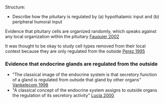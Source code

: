 Structure:
- Describe how the pituitary is regulated by (a) hypothalamic input and (b) peripheral humoral input

Evidence that pituitary cells are organized randomly, which speaks against any local organization within the pituitary [Fauquier 2002](https://doi.org/10.1016/S1043-2760(02)00616-1)

It was thought to be okay to study cell types removed from their local context because they are only regulated from the outside [Perez 1995](https://doi.org/10.1016/0303-7207(95)03575-R)

### Evidence that endocrine glands are regulated from the outside
- "The classical image of the endocrine system is that secretory function of a gland is regulated from outside that gland by other organs" [Vankelecom 1998](https://doi.org/10.1002/(SICI)1097-0029(19971015)39%3A2%3C150%3A%3AAID-JEMT6%3E3.0.CO%3B2-P)
- "A classical concept of the endocrine system assigns to outside organs the regulation of its secretory activity" [Lucía 2000](https://doi.org/10.1007/s007950000023)